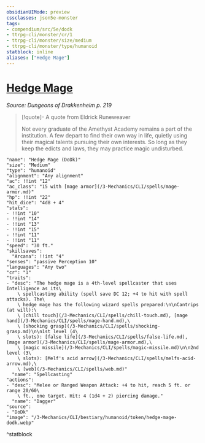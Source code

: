 ```yaml
---
obsidianUIMode: preview
cssclasses: json5e-monster
tags:
- compendium/src/5e/dodk
- ttrpg-cli/monster/cr/1
- ttrpg-cli/monster/size/medium
- ttrpg-cli/monster/type/humanoid
statblock: inline
aliases: ["Hedge Mage"]
---
```

# [Hedge Mage](3-Mechanics\CLI\bestiary\humanoid/hedge-mage-dodk.md)
*Source: Dungeons of Drakkenheim p. 219*  

> [!quote]- A quote from Eldrick Runeweaver  
> 
> Not every graduate of the Amethyst Academy remains a part of the institution. A few depart to find their own way in life, quietly using their magical talents pursuing their own interests. So long as they keep the edicts and laws, they may practice magic undisturbed.


```statblock
"name": "Hedge Mage (DoDk)"
"size": "Medium"
"type": "humanoid"
"alignment": "Any alignment"
"ac": !!int "12"
"ac_class": "15 with [mage armor](/3-Mechanics/CLI/spells/mage-armor.md)"
"hp": !!int "22"
"hit_dice": "4d8 + 4"
"stats":
- !!int "10"
- !!int "14"
- !!int "13"
- !!int "15"
- !!int "11"
- !!int "11"
"speed": "30 ft."
"skillsaves":
  "Arcana": !!int "4"
"senses": "passive Perception 10"
"languages": "Any two"
"cr": "1"
"traits":
- "desc": "The hedge mage is a 4th-level spellcaster that uses Intelligence as its\
    \ spellcasting ability (spell save DC 12; +4 to hit with spell attacks). The\
    \ hedge mage has the following wizard spells prepared:\n\nCantrips (at will):\
    \ [chill touch](/3-Mechanics/CLI/spells/chill-touch.md), [mage hand](/3-Mechanics/CLI/spells/mage-hand.md),\
    \ [shocking grasp](/3-Mechanics/CLI/spells/shocking-grasp.md)\n\n1st level (4\
    \ slots): [false life](/3-Mechanics/CLI/spells/false-life.md), [mage armor](/3-Mechanics/CLI/spells/mage-armor.md),\
    \ [magic missile](/3-Mechanics/CLI/spells/magic-missile.md)\n\n2nd level (3\
    \ slots): [Melf's acid arrow](/3-Mechanics/CLI/spells/melfs-acid-arrow.md),\
    \ [web](/3-Mechanics/CLI/spells/web.md)"
  "name": "Spellcasting"
"actions":
- "desc": "Melee or Ranged Weapon Attack: +4 to hit, reach 5 ft. or range 20/60\
    \ ft., one target. Hit: 4 (1d4 + 2) piercing damage."
  "name": "Dagger"
"source":
- "DoDk"
"image": "/3-Mechanics/CLI/bestiary/humanoid/token/hedge-mage-dodk.webp"
```
^statblock